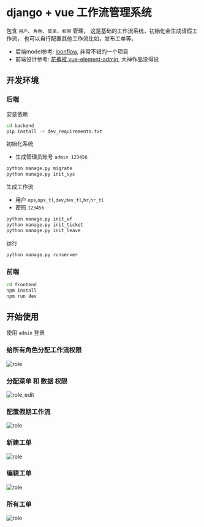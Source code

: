 # django + vue 工作流管理系统
包含 `用户`、`角色`、`菜单`、`权限` 管理， 这是基础的工作流系统，初始化会生成请假工作流， 也可以自行配置其他工作流比如，发布工单等。

- 后端model参考: [loonflow](https://github.com/blackholll/loonflow), 非常不错的一个项目
- 前端设计参考: [花裤衩 vue-element-admin](https://github.com/PanJiaChen/vue-element-admin), 大神作品没得说
## 开发环境
### 后端
安装依赖
```bash
cd backend
pip install -r dev_requirements.txt
```

初始化系统
- 生成管理员账号 `admin 123456`
```bash
python manage.py migrate
python manage.py init_sys
```

生成工作流
- 用户 `ops`,`ops_tl`,`dev`,`dev_tl`,`hr`,`hr_tl`
- 密码 `123456`

```bash
python manage.py init_wf
python manage.py init_ticket
python manage.py init_leave
```

运行
```bash
python manage.py runserver
```

### 前端
```bash
cd frontend
npm install
npm run dev
```

## 开始使用
使用 `admin` 登录
### 给所有角色分配工作流权限
![role](https://github.com/itimor/one-workflow/raw/master/gifs/role.png)

### 分配菜单 和 数据 权限
![role_edit](https://github.com/itimor/one-workflow/raw/master/gifs/role_edit.png)

### 配置假期工作流
![role](https://github.com/itimor/one-workflow/raw/master/gifs/leave.png)

### 新建工单
![role](https://github.com/itimor/one-workflow/raw/master/gifs/new.png)

### 编辑工单
![role](https://github.com/itimor/one-workflow/raw/master/gifs/edit.png)

### 所有工单
![role](https://github.com/itimor/one-workflow/raw/master/gifs/all.png)